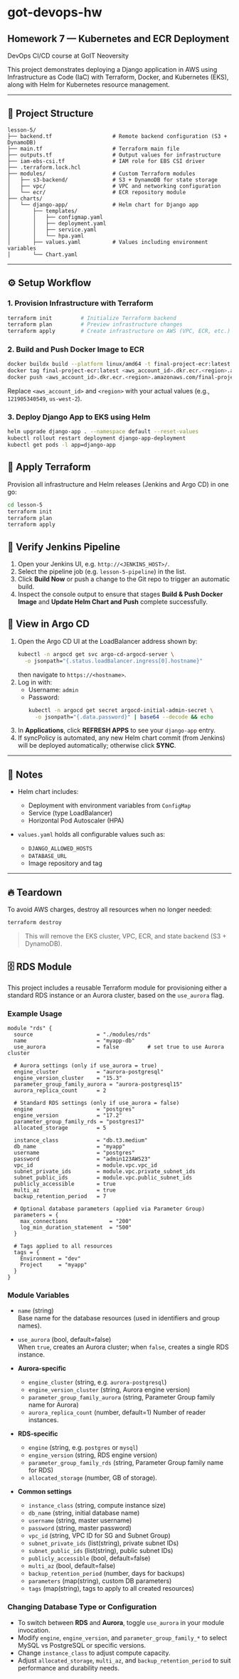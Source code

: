 # got-devops-hw

## Homework 7 — Kubernetes and ECR Deployment

DevOps CI/CD course at GoIT Neoversity

This project demonstrates deploying a Django application in AWS using Infrastructure as Code (IaC) with Terraform, Docker, and Kubernetes (EKS), along with Helm for Kubernetes resource management.

---

## 📁 Project Structure

```
lesson-5/
├── backend.tf                   # Remote backend configuration (S3 + DynamoDB)
├── main.tf                      # Terraform main file
├── outputs.tf                   # Output values for infrastructure
├── iam-ebs-csi.tf               # IAM role for EBS CSI driver
├── .terraform.lock.hcl
├── modules/                     # Custom Terraform modules
│   ├── s3-backend/              # S3 + DynamoDB for state storage
│   ├── vpc/                     # VPC and networking configuration
│   └── ecr/                     # ECR repository module
├── charts/
│   └── django-app/              # Helm chart for Django app
│       ├── templates/
│       │   ├── configmap.yaml
│       │   ├── deployment.yaml
│       │   ├── service.yaml
│       │   └── hpa.yaml
│       ├── values.yaml          # Values including environment variables
│       └── Chart.yaml
```

---

## ⚙️ Setup Workflow

### 1. Provision Infrastructure with Terraform

```bash
terraform init         # Initialize Terraform backend
terraform plan         # Preview infrastructure changes
terraform apply        # Create infrastructure on AWS (VPC, ECR, etc.)
```

### 2. Build and Push Docker Image to ECR

```bash
docker buildx build --platform linux/amd64 -t final-project-ecr:latest . --load
docker tag final-project-ecr:latest <aws_account_id>.dkr.ecr.<region>.amazonaws.com/final-project-ecr:latest
docker push <aws_account_id>.dkr.ecr.<region>.amazonaws.com/final-project-ecr:latest
```

Replace `<aws_account_id>` and `<region>` with your actual values (e.g., `121905340549`, `us-west-2`).

### 3. Deploy Django App to EKS using Helm

```bash
helm upgrade django-app . --namespace default --reset-values
kubectl rollout restart deployment django-app-deployment
kubectl get pods -l app=django-app
```

## 🚀 Apply Terraform

Provision all infrastructure and Helm releases (Jenkins and Argo CD) in one go:

```bash
cd lesson-5
terraform init
terraform plan
terraform apply
```

## 🧪 Verify Jenkins Pipeline

1. Open your Jenkins UI, e.g. `http://<JENKINS_HOST>/`.
2. Select the pipeline job (e.g. `lesson-5-pipeline`) in the list.
3. Click **Build Now** or push a change to the Git repo to trigger an automatic build.
4. Inspect the console output to ensure that stages **Build & Push Docker Image** and **Update Helm Chart and Push** complete successfully.

## 🔄 View in Argo CD

1. Open the Argo CD UI at the LoadBalancer address shown by:
   ```bash
   kubectl -n argocd get svc argo-cd-argocd-server \
     -o jsonpath="{.status.loadBalancer.ingress[0].hostname}"
   ```
   then navigate to `https://<hostname>`.
2. Log in with:
   - Username: `admin`
   - Password:
     ```bash
     kubectl -n argocd get secret argocd-initial-admin-secret \
       -o jsonpath="{.data.password}" | base64 --decode && echo
     ```
3. In **Applications**, click **REFRESH APPS** to see your `django-app` entry.
4. If syncPolicy is automated, any new Helm chart commit (from Jenkins) will be deployed automatically; otherwise click **SYNC**.

---

## 🧠 Notes

- Helm chart includes:

  - Deployment with environment variables from `ConfigMap`
  - Service (type LoadBalancer)
  - Horizontal Pod Autoscaler (HPA)

- `values.yaml` holds all configurable values such as:
  - `DJANGO_ALLOWED_HOSTS`
  - `DATABASE_URL`
  - Image repository and tag

---

## 🔥 Teardown

To avoid AWS charges, destroy all resources when no longer needed:

```bash
terraform destroy
```

> This will remove the EKS cluster, VPC, ECR, and state backend (S3 + DynamoDB).

## 🗄️ RDS Module

This project includes a reusable Terraform module for provisioning either a standard RDS instance or an Aurora cluster, based on the `use_aurora` flag.

### Example Usage

```hcl
module "rds" {
  source                    = "./modules/rds"
  name                      = "myapp-db"
  use_aurora                = false         # set true to use Aurora cluster

  # Aurora settings (only if use_aurora = true)
  engine_cluster            = "aurora-postgresql"
  engine_version_cluster    = "15.3"
  parameter_group_family_aurora = "aurora-postgresql15"
  aurora_replica_count      = 2

  # Standard RDS settings (only if use_aurora = false)
  engine                    = "postgres"
  engine_version            = "17.2"
  parameter_group_family_rds = "postgres17"
  allocated_storage         = 5

  instance_class            = "db.t3.medium"
  db_name                   = "myapp"
  username                  = "postgres"
  password                  = "admin123AWS23"
  vpc_id                    = module.vpc.vpc_id
  subnet_private_ids        = module.vpc.private_subnet_ids
  subnet_public_ids         = module.vpc.public_subnet_ids
  publicly_accessible       = true
  multi_az                  = true
  backup_retention_period   = 7

  # Optional database parameters (applied via Parameter Group)
  parameters = {
    max_connections             = "200"
    log_min_duration_statement  = "500"
  }

  # Tags applied to all resources
  tags = {
    Environment = "dev"
    Project     = "myapp"
  }
}
```

### Module Variables

- `name` (string)  
  Base name for the database resources (used in identifiers and group names).

- `use_aurora` (bool, default=false)  
  When `true`, creates an Aurora cluster; when `false`, creates a single RDS instance.

- **Aurora-specific**

  - `engine_cluster` (string, e.g. `aurora-postgresql`)
  - `engine_version_cluster` (string, Aurora engine version)
  - `parameter_group_family_aurora` (string, Parameter Group family name for Aurora)
  - `aurora_replica_count` (number, default=1) Number of reader instances.

- **RDS-specific**

  - `engine` (string, e.g. `postgres` or `mysql`)
  - `engine_version` (string, RDS engine version)
  - `parameter_group_family_rds` (string, Parameter Group family name for RDS)
  - `allocated_storage` (number, GB of storage).

- **Common settings**
  - `instance_class` (string, compute instance size)
  - `db_name` (string, initial database name)
  - `username` (string, master username)
  - `password` (string, master password)
  - `vpc_id` (string, VPC ID for SG and Subnet Group)
  - `subnet_private_ids` (list(string), private subnet IDs)
  - `subnet_public_ids` (list(string), public subnet IDs)
  - `publicly_accessible` (bool, default=false)
  - `multi_az` (bool, default=false)
  - `backup_retention_period` (number, days for backups)
  - `parameters` (map(string), custom DB parameters)
  - `tags` (map(string), tags to apply to all created resources)

### Changing Database Type or Configuration

- To switch between **RDS** and **Aurora**, toggle `use_aurora` in your module invocation.
- Modify `engine`, `engine_version`, and `parameter_group_family_*` to select MySQL vs PostgreSQL or specific versions.
- Change `instance_class` to adjust compute capacity.
- Adjust `allocated_storage`, `multi_az`, and `backup_retention_period` to suit performance and durability needs.
